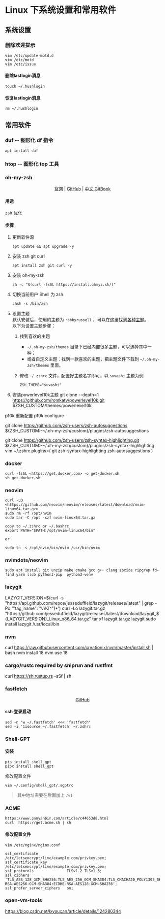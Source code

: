 # Linux 下系统设置和常用软件

## 系统设置

### 删除欢迎提示

``` Shell
vim /etc/update-motd.d
vim /etc/motd
vim /etc/issue
```

#### 删除lastlogin消息  

``` Shell
touch ~/.hushlogin
```

#### 恢复lastlogin消息  

``` Shell
rm ~/.hushlogin
```

## 常用软件

### duf -- 图形化 df 指令

``` Shell
apt install duf
```

### htop -- 图形化 top 工具

### oh-my-zsh

<p align="center">
    <a href="https://ohmyz.sh/">官网</a>
    |
    <a href="https://github.com/ohmyzsh/ohmyzsh">GitHub</a>
    |
    <a href="https://hanmeimei222.gitbooks.io/tools/content/qiang-hua-ni-de-iterm2/oh-my-zsh/oh-my-zsh-chang-yong-she-zhi.html">中文 GitBook</a>
</p>

#### 用途

zsh 优化

#### 步骤

1. 更新软件源

    ``` Shell
    apt update && apt upgrade -y  
    ```

2. 安装 zsh git curl

    ``` Shell
    apt install zsh git curl -y
    ```

3. 安装 oh-my-zsh

    ``` Shell
    sh -c "$(curl -fsSL https://install.ohmyz.sh/)"
    ```

4. 切换当前用户 Shell 为 zsh

    ``` Shell
    chsh -s /bin/zsh
    ```

5. 设置主题  
    默认安装后，使用的主题为 `robbyrussell` ，可以在这里找到[各种主题](https://github.com/ohmyzsh/ohmyzsh/wiki/themes)。  
    以下为设置主题步骤：  
    1. 找到喜欢的主题
       - `~/.oh-my-zsh/themes` 目录下已经内置很多主题，可以选择其中一种；
       - 或者自定义主题：找到一款喜欢的主题，把主题文件下载到 `~/.oh-my-zsh/themes` 里面。
    2. 修改 `~/.zshrc` 文件，配置好主题名字即可，以 `suvashi` 主题为例

        ```VIM
        ZSH_THEME="suvashi"
        ```

6. 安装powerlevel10k主题
   git clone --depth=1 <https://github.com/romkatv/powerlevel10k.git> $ZSH_CUSTOM/themes/powerlevel10k

p10k 重新配置
p10k configure

git clone <https://github.com/zsh-users/zsh-autosuggestions> ${ZSH_CUSTOM:-~/.oh-my-zsh/custom}/plugins/zsh-autosuggestions

git clone <https://github.com/zsh-users/zsh-syntax-highlighting.git> ${ZSH_CUSTOM:-~/.oh-my-zsh/custom}/plugins/zsh-syntax-highlighting
vim ~/.zshrc
plugins=(
     git
     zsh-syntax-highlighting
     zsh-autosuggestions
)

### docker

``` Shell
curl -fsSL <https://get.docker.com> -o get-docker.sh
sh get-docker.sh
```

### neovim

```Shell
curl -LO <https://github.com/neovim/neovim/releases/latest/download/nvim-linux64.tar.gz>
sudo rm -rf /opt/nvim
sudo tar -C /opt -xzf nvim-linux64.tar.gz

copy to ~/.zshrc or ~/.bashrc
export PATH="$PATH:/opt/nvim-linux64/bin"

or

sudo ln -s /opt/nvim/bin/nvim /usr/bin/nvim
```

### nvimdots/neovim

``` Shell
sudo apt install git unzip make cmake gcc g++ clang zoxide ripgrep fd-find yarn lldb python3-pip  python3-venv
```

### lazygit

LAZYGIT_VERSION=$(curl -s "https://api.github.com/repos/jesseduffield/lazygit/releases/latest" | grep -Po '"tag_name": "v\K[^"]*')
curl -Lo lazygit.tar.gz "https://github.com/jesseduffield/lazygit/releases/latest/download/lazygit_${LAZYGIT_VERSION}_Linux_x86_64.tar.gz"
tar xf lazygit.tar.gz lazygit
sudo install lazygit /usr/local/bin

### nvm

curl <https://raw.githubusercontent.com/creationix/nvm/master/install.sh> | bash
nvm install 18
nvm use 18

### cargo/rustc required by sniprun and rustfmt

curl <https://sh.rustup.rs> -sSf | sh

### fastfetch

<p align="center">
  <a href="https://github.com/fastfetch-cli/fastfetch">GitHub</a>
</p>

#### ssh 登录启动

``` Shell
sed -n 'w ~/.fastfetch' <<< 'fastfetch'
sed -i '1isource ~/.fastfetch' ~/.zshrc
```

### Shell-GPT  

#### 安装  

``` Shell
pip install shell_gpt
pipx install shell_gpt
```

修改配置文件

``` Shell
vim ~/.config/shell_gpt/.sgptrc
```

> 其中地址需要在后面加上 `/v1`

### ACME

``` Shell
https://www.panyanbin.com/article/c44653d8.html
curl  https://get.acme.sh | sh
```

#### 修改配置文件

``` Shell
vim /etc/nginx/nginx.conf
```

``` CONF
ssl_certificate             /etc/letsencrypt/live/example.com/privkey.pem;
ssl_certificate_key         /etc/letsencrypt/live/example.com/privkey.pem;
ssl_protocols               TLSv1.2 TLSv1.3;
ssl_ciphers                 'TLS_AES_128_GCM_SHA256:TLS_AES_256_GCM_SHA384:TLS_CHACHA20_POLY1305_SHA256:ECDHE-RSA-AES256-GCM-SHA384:ECDHE-RSA-AES128-GCM-SHA256';
ssl_prefer_server_ciphers   on;
```

### open-vm-tools

https://blog.csdn.net/lxyoucan/article/details/124280344